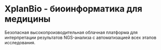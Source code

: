 # XplanBio - биоинформатика для медицины

Безопасная высокопроизводительная облачная платформа для интерпретации результатов NGS-анализа с автоматизацией всех этапов исследования.